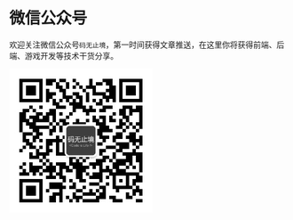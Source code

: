 # 微信公众号
欢迎关注微信公众号`码无止境`，第一时间获得文章推送，在这里你将获得前端、后端、游戏开发等技术干货分享。

![微信公众号二维码](image/qrcode_for_gh_0f597de55597_258.jpg)